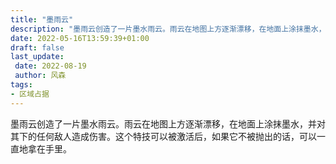 ```yaml
---
title: "墨雨云"
description: "墨雨云创造了一片墨水雨云。雨云在地图上方逐渐漂移，在地面上涂抹墨水，并对其下的任何敌人造成伤害。"
date: 2022-05-16T13:59:39+01:00
draft: false
last_update:  
 date: 2022-08-19
 author: 风森
tags:
- 区域占据
---
```


墨雨云创造了一片墨水雨云。雨云在地图上方逐渐漂移，在地面上涂抹墨水，并对其下的任何敌人造成伤害。这个特技可以被激活后，如果它不被抛出的话，可以一直地拿在手里。